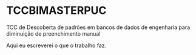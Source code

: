 # TCCBIMASTERPUC
TCC de Descoberta de padrões em bancos de dados de engenharia para diminuição de preenchimento manual

Aqui eu escreverei o que o trabalho faz.
